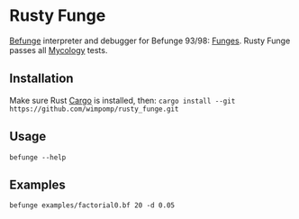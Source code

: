 # Rusty Funge
[Befunge](https://en.wikipedia.org/wiki/Befunge) interpreter and debugger for Befunge 93/98: [Funges](https://github.com/catseye/Funge-98/blob/master/doc/funge98.markdown#Whatis).
Rusty Funge passes all [Mycology](https://github.com/Deewiant/Mycology) tests.

## Installation
Make sure Rust [Cargo](https://doc.rust-lang.org/cargo/) is installed, then:
`cargo install --git https://github.com/wimpomp/rusty_funge.git`


## Usage
`befunge --help`

## Examples
`befunge examples/factorial0.bf 20 -d 0.05`
